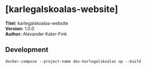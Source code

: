# [karlegalskoalas-website]

**Titel:** karlegalskoalas-website<br>
**Version:** 1.0.0<br>
**Author:** Alexander Kater-Fink<br>

## Development

`docker-compose --project-name dev-karlegalskoalas up --build`
